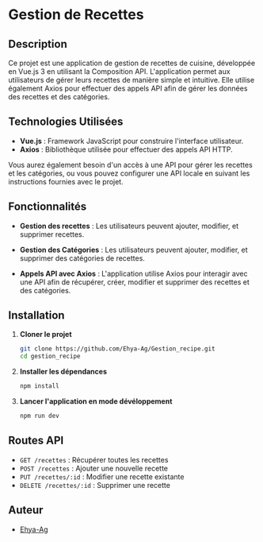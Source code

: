 # Gestion de Recettes

## Description

Ce projet est une application de gestion de recettes de cuisine, développée en Vue.js 3 en utilisant la Composition API. L'application permet aux utilisateurs de gérer leurs recettes de manière simple et intuitive. Elle utilise également Axios pour effectuer des appels API afin de gérer les données des recettes et des catégories.



## Technologies Utilisées

- **Vue.js** : Framework JavaScript pour construire l'interface utilisateur.
- **Axios** : Bibliothèque utilisée pour effectuer des appels API HTTP.


Vous aurez également besoin d'un accès à une API pour gérer les recettes et les catégories, ou vous pouvez configurer une API locale en suivant les instructions fournies avec le projet.



## Fonctionnalités

- **Gestion des recettes** : Les utilisateurs peuvent ajouter, modifier, et supprimer recettes.

- **Gestion des Catégories** : Les utilisateurs peuvent ajouter, modifier, et supprimer des catégories de recettes.

- **Appels API avec Axios** : L'application utilise Axios pour interagir avec une API afin de récupérer, créer, modifier et supprimer des recettes et des catégories.


## Installation

1. **Cloner le projet**

   ```bash
   git clone https://github.com/Ehya-Ag/Gestion_recipe.git
   cd gestion_recipe

2. **Installer les dépendances**

    ```bash
    npm install


3. **Lancer l'application en mode dévéloppement**

    ```bash
    npm run dev
    ```

## Routes API

- `GET /recettes` : Récupérer toutes les recettes
- `POST /recettes` : Ajouter une nouvelle recette
- `PUT /recettes/:id` : Modifier une recette existante
- `DELETE /recettes/:id` : Supprimer une recette


## Auteur

- [Ehya-Ag](https://github.com/Ehya-Ag) 